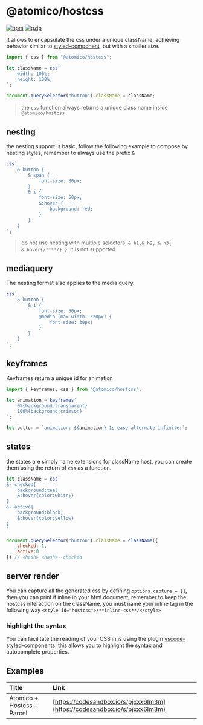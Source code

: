 # @atomico/hostcss

[![npm](https://badgen.net/npm/v/@atomico/hostcss)](http://npmjs.com/@atomico/hostcss)
[![gzip](https://badgen.net/bundlephobia/minzip/@atomico/hostcss)](https://bundlephobia.com/result?p=@atomico/hostcss)

It allows to encapsulate the css under a unique className, achieving behavior similar to [styled-component](https://github.com/styled-components/styled-components), but with a smaller size.

```js
import { css } from "@atomico/hostcss";

let className = css`
    width: 100%;
    height: 100%;
`;

document.querySelector("button").className = className;
```

> the `css` function always returns a unique class name inside `@atomico/hostcss`

## nesting

the nesting support is basic, follow the following example to compose by nesting styles, remember to always use the prefix `&`

```js
css`
    & button {
        & span {
            font-size: 30px;
        }
        & i {
            font-size: 50px;
            &:hover {
                background: red;
            }
        }
    }
`;

```
> do not use nesting with multiple selectors, `& h1,& h2, & h3{ &:hover{/****/} }`, it is not supported

## mediaquery

The nesting format also applies to the media query.

```js
css`
    & button {
        & i {
            font-size: 50px;
            @media (max-width: 320px) {
                font-size: 30px;
            }
        }
    }
`;
```

## keyframes

Keyframes return a unique id for animation

```js
import { keyframes, css } from "@atomico/hostcss";

let animation = keyframes`
    0%{background:transparent}
    100%{background:crimson}
`;

let button = `animation: ${animation} 1s ease alternate infinite;`;
```


## states

the states are simply name extensions for className host, you can create them using the return of `css` as a function.

```jsx
let className = css`
&--checked{
    background:teal;
    &:hover{color:white;}
}
&--active{
    background:black;
    &:hover{color:yellow}
}
`

document.querySelector("button").className = className({
    checked: 1,
    active:0
}) // <hash> <hash>--checked
```

## server render

You can capture all the generated css by defining `options.capture = []`, then you can print it inline in your html document, remember to keep the hostcss interaction on the className, you must name your inline tag in the following way `<style id="hostcss">/**inline-css**/</style>`

### highlight the syntax

You can facilitate the reading of your CSS in js using the plugin [vscode-styled-components](https://marketplace.visualstudio.com/items?itemName=jpoissonnier.vscode-styled-components), this allows you to highlight the syntax and autocomplete properties.

## Examples

| Title | Link | 
|:------|:-----|
| Atomico + Hostcss + Parcel | [https://codesandbox.io/s/pjxxx6lm3m](https://codesandbox.io/s/pjxxx6lm3m)|